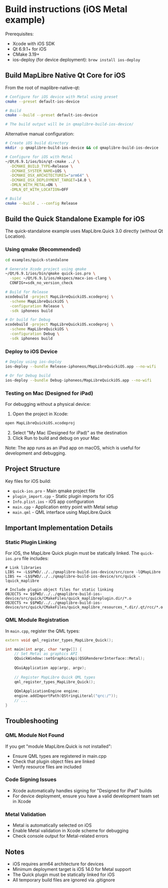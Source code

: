 # Build instructions (iOS Metal example)

Prerequisites:
- Xcode with iOS SDK
- Qt 6.9.1+ for iOS
- CMake 3.19+
- ios-deploy (for device deployment): `brew install ios-deploy`

## Build MapLibre Native Qt Core for iOS

From the root of maplibre-native-qt:

```bash
# Configure for iOS device with Metal using preset
cmake --preset default-ios-device

# Build
cmake --build --preset default-ios-device

# The build output will be in qmaplibre-build-ios-device/
```

Alternative manual configuration:
```bash
# Create iOS build directory
mkdir -p qmaplibre-build-ios-device && cd qmaplibre-build-ios-device

# Configure for iOS with Metal
~/Qt/6.9.1/ios/bin/qt-cmake ../ \
  -DCMAKE_BUILD_TYPE=Release \
  -DCMAKE_SYSTEM_NAME=iOS \
  -DCMAKE_OSX_ARCHITECTURES="arm64" \
  -DCMAKE_OSX_DEPLOYMENT_TARGET=14.0 \
  -DMLN_WITH_METAL=ON \
  -DMLN_QT_WITH_LOCATION=OFF

# Build
cmake --build . --config Release
```

## Build the Quick Standalone Example for iOS

The quick-standalone example uses MapLibre.Quick 3.0 directly (without Qt Location).

### Using qmake (Recommended)

```bash
cd examples/quick-standalone

# Generate Xcode project using qmake
~/Qt/6.9.1/ios/bin/qmake quick-ios.pro \
  -spec ~/Qt/6.9.1/ios/mkspecs/macx-ios-clang \
  CONFIG+=sdk_no_version_check

# Build for Release
xcodebuild -project MapLibreQuickiOS.xcodeproj \
  -scheme MapLibreQuickiOS \
  -configuration Release \
  -sdk iphoneos build

# Or build for Debug
xcodebuild -project MapLibreQuickiOS.xcodeproj \
  -scheme MapLibreQuickiOS \
  -configuration Debug \
  -sdk iphoneos build
```

### Deploy to iOS Device

```bash
# Deploy using ios-deploy
ios-deploy --bundle Release-iphoneos/MapLibreQuickiOS.app --no-wifi

# Or for Debug build
ios-deploy --bundle Debug-iphoneos/MapLibreQuickiOS.app --no-wifi
```

### Testing on Mac (Designed for iPad)

For debugging without a physical device:

1. Open the project in Xcode:
```bash
open MapLibreQuickiOS.xcodeproj
```

2. Select "My Mac (Designed for iPad)" as the destination
3. Click Run to build and debug on your Mac

Note: The app runs as an iPad app on macOS, which is useful for development and debugging.

## Project Structure

Key files for iOS build:
- `quick-ios.pro` - Main qmake project file
- `plugin_import.cpp` - Static plugin imports for iOS
- `Info.plist.ios` - iOS app configuration
- `main.cpp` - Application entry point with Metal setup
- `main.qml` - QML interface using MapLibre.Quick

## Important Implementation Details

### Static Plugin Linking

For iOS, the MapLibre Quick plugin must be statically linked. The `quick-ios.pro` file includes:

```qmake
# Link libraries
LIBS += -L$$PWD/../../qmaplibre-build-ios-device/src/core -lQMapLibre
LIBS += -L$$PWD/../../qmaplibre-build-ios-device/src/quick -lquick_maplibre

# Include plugin object files for static linking
OBJECTS += $$PWD/../../qmaplibre-build-ios-device/src/quick/CMakeFiles/quick_maplibreplugin.dir/*.o
OBJECTS += $$PWD/../../qmaplibre-build-ios-device/src/quick/CMakeFiles/quick_maplibre_resources_*.dir/.qt/rcc/*.o
```

### QML Module Registration

In `main.cpp`, register the QML types:

```cpp
extern void qml_register_types_MapLibre_Quick();

int main(int argc, char *argv[]) {
    // Set Metal as graphics API
    QQuickWindow::setGraphicsApi(QSGRendererInterface::Metal);
    
    QGuiApplication app(argc, argv);
    
    // Register MapLibre Quick QML types
    qml_register_types_MapLibre_Quick();
    
    QQmlApplicationEngine engine;
    engine.addImportPath(QStringLiteral("qrc:/"));
    // ...
}
```

## Troubleshooting

### QML Module Not Found
If you get "module MapLibre.Quick is not installed":
- Ensure QML types are registered in main.cpp
- Check that plugin object files are linked
- Verify resource files are included

### Code Signing Issues
- Xcode automatically handles signing for "Designed for iPad" builds
- For device deployment, ensure you have a valid development team set in Xcode

### Metal Validation
- Metal is automatically selected on iOS
- Enable Metal validation in Xcode scheme for debugging
- Check console output for Metal-related errors

## Notes

- iOS requires arm64 architecture for devices
- Minimum deployment target is iOS 14.0 for Metal support
- The Quick plugin must be statically linked for iOS
- All temporary build files are ignored via .gitignore